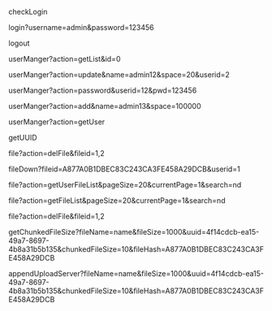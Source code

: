 checkLogin

login?username=admin&password=123456

logout

userManger?action=getList&id=0

userManger?action=update&name=admin12&space=20&userid=2

userManger?action=password&userid=12&pwd=123456

userManger?action=add&name=admin13&space=100000

userManger?action=getUser

getUUID

file?action=delFile&fileid=1,2

fileDown?fileid=A877A0B1DBEC83C243CA3FE458A29DCB&userid=1

file?action=getUserFileList&pageSize=20&currentPage=1&search=nd

file?action=getFileList&pageSize=20&currentPage=1&search=nd

file?action=delFile&fileid=1,2

getChunkedFileSize?fileName=name&fileSize=1000&uuid=4f14cdcb-ea15-49a7-8697-4b8a31b5b135&chunkedFileSize=10&fileHash=A877A0B1DBEC83C243CA3FE458A29DCB

appendUploadServer?fileName=name&fileSize=1000&uuid=4f14cdcb-ea15-49a7-8697-4b8a31b5b135&chunkedFileSize=10&fileHash=A877A0B1DBEC83C243CA3FE458A29DCB
